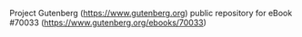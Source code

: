 Project Gutenberg (https://www.gutenberg.org) public repository for
eBook #70033 (https://www.gutenberg.org/ebooks/70033)

